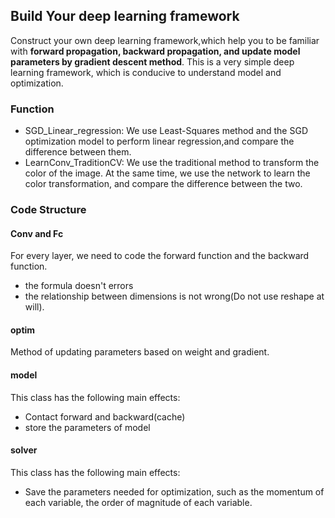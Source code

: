 ## Build Your deep learning framework
Construct your own deep learning framework,which help you to be familiar with **forward propagation, backward propagation, and update model parameters by gradient descent method**. This is a very simple deep learning framework, which is conducive to understand model and optimization.
### Function
* SGD_Linear_regression: We use Least-Squares method and the SGD optimization model to perform linear regression,and compare the difference between them.
* LearnConv_TraditionCV: We use the traditional method to transform the color of the image. At the same time, we use the network to learn the color transformation, and compare the difference between the two.

### Code Structure
#### Conv and Fc
 For every layer, we need to code the forward function and the backward function. 
 * the formula doesn't errors
 * the relationship between dimensions is not wrong(Do not use reshape at will).

#### optim
Method of updating parameters based on weight and gradient.

#### model
This class has the following main effects:
* Contact forward and backward(cache)
* store the parameters of model


#### solver
This class has the following main effects:
* Save the parameters needed for optimization,  such as the momentum of each variable, the order of magnitude of each variable.
